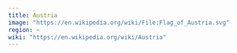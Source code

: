 ```yaml
---
title: Austria
image: "https://en.wikipedia.org/wiki/File:Flag_of_Austria.svg"
region: ~
wiki: "https://en.wikipedia.org/wiki/Austria"
---
```

